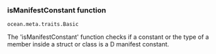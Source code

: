 ### isManifestConstant function

`ocean.meta.traits.Basic`

The 'isManifestConstant' function checks if a constant or the type of a
member inside a struct or class is a D manifest constant.
